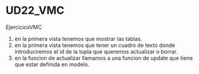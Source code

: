 # UD22_VMC
EjerciciosVMC
1. en la primera vista tenemos que mostrar las tablas.
2. en la primera vista tenemos que tener un cuadro de texto donde introduciremos el id de la tupla que queremos actualizar o borrar.
3. en la funcion de actualizar llamamos a una funcion de update que tiene que estar definida en modelo.
